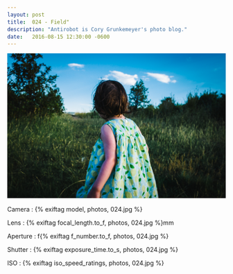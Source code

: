 ```yaml
---
layout: post
title:  024 - Field"
description: "Antirobot is Cory Grunkemeyer's photo blog."
date:   2016-08-15 12:30:00 -0600
---
```


![024 - Field](/photos/024.jpg)

Camera
: {% exiftag model, photos, 024.jpg %}

Lens
: {% exiftag focal_length.to_f, photos, 024.jpg %}mm

Aperture
: f{% exiftag f_number.to_f, photos, 024.jpg %}

Shutter
: {% exiftag exposure_time.to_s, photos, 024.jpg %}

ISO
: {% exiftag iso_speed_ratings, photos, 024.jpg %}
